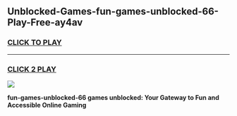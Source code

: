 
## Unblocked-Games-fun-games-unblocked-66-Play-Free-ay4av
<h3>
<a href="https://premium76.site?title=fun-games-unblocked-66&ref=09A">CLICK TO PLAY</a></h3>
<hr>

<h3>
<a href="https://premium76.site?title=fun-games-unblocked-66&ref=09A">CLICK 2 PLAY</a>
  
</h3>

<a href="https://premium76.site?title=fun-games-unblocked-66&ref=09A"><img src="https://clearcache.store/games.png"></a>


**fun-games-unblocked-66 games unblocked: Your Gateway to Fun and Accessible Online Gaming**
